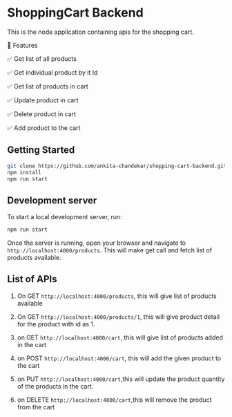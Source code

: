 # ShoppingCart Backend

This is the node application containing apis for the shopping cart.

🚀 Features

✅ Get list of all products

✅ Get individual product by it Id

✅ Get list of products in cart

✅ Update product in cart

✅ Delete product in cart

✅ Add product to the cart

## Getting Started

```bash
git clone https://github.com/ankita-chandekar/shopping-cart-backend.git
npm install
npm run start
```

## Development server

To start a local development server, run:

```bash
npm run start
```

Once the server is running, open your browser and navigate to `http://localhost:4000/products`. This will make get call and fetch list of products available.

## List of APIs

1. On GET `http://localhost:4000/products`, this will give list of products available

2. On GET `http://localhost:4000/products/1`, this will give product detail for the product with id as 1.

3. on GET `http://localhost:4000/cart`, this will give list of products added in the cart

4. on POST `http://localhost:4000/cart`, this will add the given product to the cart

5. on PUT `http://localhost:4000/cart`,this will update the product quantity of the products in the cart.

6. on DELETE `http://localhost:4000/cart`,this will remove the product from the cart
